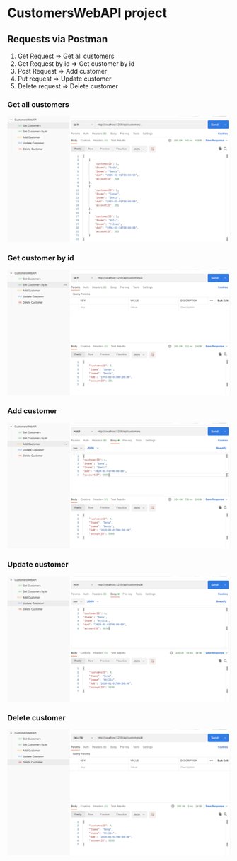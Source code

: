# CustomersWebAPI project

## Requests via Postman

1. Get Request => Get all customers
2. Get Request by id => Get customer by id
3. Post Request => Add customer
4. Put request => Update customer
5. Delete request => Delete customer

### Get all customers

![Postman get request](./get_customers.png)

### Get customer by id

![Postman get request by id](./get_customer_by_id.png)

### Add customer

![Postman post request](./add_customer.png)

### Update customer

![Postman update request](./update_customer.png)

### Delete customer

![Postman delete request](./delete_customer.png)
